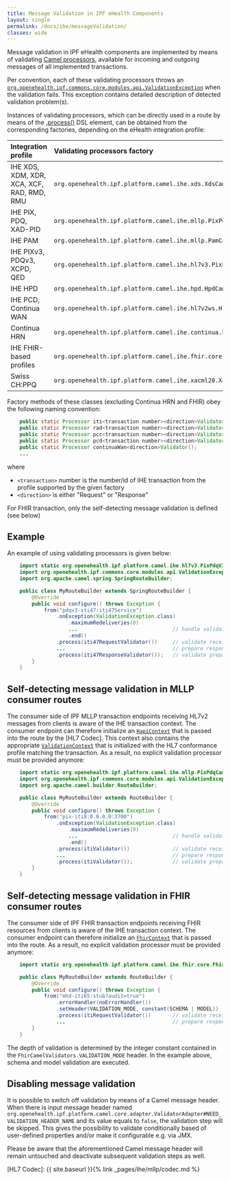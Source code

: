 ```yaml
---
title: Message Validation in IPF eHealth Components
layout: single
permalink: /docs/ihe/messageValidation/
classes: wide
---
```


Message validation in IPF eHealth components are implemented by means of validating [Camel processors](https://camel.apache.org/processor.html),
available for incoming and outgoing messages of all implemented transactions. 

Per convention, each of these validating processors throws an
[`org.openehealth.ipf.commons.core.modules.api.ValidationException`](../apidocs/org/openehealth/ipf/commons/core/modules/api/ValidationException.html)
when the validation fails.
This exception contains detailed description of detected validation problem(s).

Instances of validating processors, which can be directly used in a route by means of the [.process()](https://camel.apache.org/routes.html#Routes-Usingacustomprocessor)
DSL element, can be obtained from the corresponding factories, depending on the eHealth integration profile:

| Integration profile                        | Validating processors factory                                              |
|:-------------------------------------------|:---------------------------------------------------------------------------|
| IHE XDS, XDM, XDR, XCA, XCF, RAD, RMD, RMU | `org.openehealth.ipf.platform.camel.ihe.xds.XdsCamelValidators` |
| IHE PIX, PDQ, XAD-PID                      | `org.openehealth.ipf.platform.camel.ihe.mllp.PixPdqCamelValidators` |
| IHE PAM                                    | `org.openehealth.ipf.platform.camel.ihe.mllp.PamCamelValidators` |
| IHE PIXv3, PDQv3, XCPD, QED                | `org.openehealth.ipf.platform.camel.ihe.hl7v3.PixPdqV3CamelValidators` |
| IHE HPD                                    | `org.openehealth.ipf.platform.camel.ihe.hpd.HpdCamelValidators` |
| IHE PCD, Continua WAN                      | `org.openehealth.ipf.platform.camel.ihe.hl7v2ws.Hl7v2WsCamelValidators` |
| Continua HRN                               | `org.openehealth.ipf.platform.camel.ihe.continua.hrn.ContinuaHrnCamelProcessors` |
| IHE FHIR-based profiles                    | `org.openehealth.ipf.platform.camel.ihe.fhir.core.FhirCamelValidators`  |
| Swiss CH:PPQ                               | `org.openehealth.ipf.platform.camel.ihe.xacml20.Xacml20CamelValidators` |

Factory methods of these classes (excluding Continua HRN and FHIR) obey the following naming convention:

```java
    public static Processor iti<transaction number><direction>Validator();
    public static Processor rad<transaction number><direction>Validator();   
    public static Processor pcc<transaction number><direction>Validator();   // for QED PCC-1 transaction
    public static Processor pcd<transaction number><direction>Validator();   // for PCD-01 transaction
    public static Processor continuaWan<direction>Validator();               // for Continua WAN
    ...
```

where

* `<transaction>` number is the number/id of IHE transaction from the profile supported by the given factory
* `<direction>` is either "Request" or "Response"

For FHIR transaction, only the self-detecting message validation is defined (see below)

## Example

An example of using validating processors is given below:

```java
    import static org.openehealth.ipf.platform.camel.ihe.hl7v3.PixPdqV3CamelValidators.*;
    import org.openehealth.ipf.commons.core.modules.api.ValidationException;
    import org.apache.camel.spring.SpringRouteBuilder;

    public class MyRouteBuilder extends SpringRouteBuilder {
        @Override
        public void configure() throws Exception {
            from("pdqv3-iti47:iti47Service")
                .onException(ValidationException.class)
                    .maximumRedeliveries(0)
                    ...                               // handle validation failure appropriately
                    .end()
                .process(iti47RequestValidator())     // validate received PDQ v3 request message
                ...                                   // prepare response
                .process(iti47ResponseValidator());   // validate prepared PDQ v3 response message
        }
    }
```


## Self-detecting message validation in MLLP consumer routes

The consumer side of IPF MLLP transaction endpoints receiving HL7v2 messages from clients is aware of the
IHE transaction context. The consumer endpoint can therefore initialize an [`HapiContext`](https://hapifhir.github.io/hapi-hl7v2/base/apidocs/ca/uhn/hl7v2/HapiContext.html)
that is passed into the route by the [HL7 Codec]. This context also contains the appropriate 
[`ValidationContext`](https://hapifhir.github.io/hapi-hl7v2/base/apidocs/ca/uhn/hl7v2/validation/ValidationContext.html) that is initialized with the HL7 conformance
profile matching the transaction.
As a result, no explicit validation processor must be provided anymore:

```java
    import static org.openehealth.ipf.platform.camel.ihe.mllp.PixPdqCamelValidators.*;
    import org.openehealth.ipf.commons.core.modules.api.ValidationException;
    import org.apache.camel.builder.RouteBuilder;

    public class MyRouteBuilder extends RouteBuilder {
        @Override
        public void configure() throws Exception {
            from("pix-iti8:0.0.0.0:3700")
                .onException(ValidationException.class)
                    .maximumRedeliveries(0)
                    ...                               // handle validation failure appropriately
                    .end()
                .process(itiValidator())              // validate received PIX Feed request message
                ...                                   // prepare response
                .process(itiValidator());             // validate prepared PIX Feed acknowledgement
        }
    }
```


## Self-detecting message validation in FHIR consumer routes

The consumer side of IPF FHIR transaction endpoints receiving FHIR resources from clients is aware of the
IHE transaction context. The consumer endpoint can therefore initialize an [`FhirContext`](http://hapifhir.io/apidocs/ca/uhn/fhir/context/FhirContext.html)
that is passed into the route.
As a result, no explicit validation processor must be provided anymore:

```java
    import static org.openehealth.ipf.platform.camel.ihe.fhir.core.FhirCamelValidators.*;

    public class MyRouteBuilder extends RouteBuilder {
        @Override
        public void configure() throws Exception {
            from("mhd-iti65:stub?audit=true")
                .errorHandler(noErrorHandler())
                .setHeader(VALIDATION_MODE, constant(SCHEMA | MODEL))
                .process(itiRequestValidator())       // validate received FHIR resource
                ...                                   // prepare response
        }
    }
```

The depth of validation is determined by the integer constant contained in the `FhirCamelValidators.VALIDATION_MODE` header. In the
example above, schema and model validation are executed.


## Disabling message validation

It is possible to switch off validation by means of a Camel message header. 
When there is input message header named `org.openehealth.ipf.platform.camel.core.adapter.ValidatorAdapter#NEED_VALIDATION_HEADER_NAME`
and its value equals to `false`, the validation step will be skipped. This gives the possibility to validate conditionally
based of user-defined properties and/or make it configurable e.g. via JMX.

Please be aware that the aforementioned Camel message header will remain untouched and deactivate subsequent validation steps as well.

[HL7 Codec]: {{ site.baseurl }}{% link _pages/ihe/mllp/codec.md %}